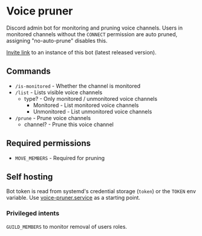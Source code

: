 # Voice pruner

Discord admin bot for monitoring and pruning voice channels.
Users in monitored channels without the `CONNECT` permission are auto pruned, assigning "no-auto-prune" disables this.

[Invite link] to an instance of this bot (latest released version).

## Commands
* `/is-monitored` - Whether the channel is monitored
* `/list` - Lists visible voice channels
  * type? - Only monitored / unmonitored voice channels
    * Monitored - List monitored voice channels
    * Unmonitored - List unmonitored voice channels
* `/prune` - Prune voice channels
  * channel? - Prune this voice channel

## Required permissions
* `MOVE_MEMBERS` -  Required for pruning

## Self hosting
Bot token is read from systemd's credential storage (`token`) or the `TOKEN` env variable.
Use [voice-pruner.service] as a starting point.

### Privileged intents
`GUILD_MEMBERS` to monitor removal of users roles.

[Invite link]: https://discord.com/api/oauth2/authorize?client_id=861223160905072640&permissions=16777216&scope=bot%20applications.commands
[voice-pruner.service]: voice-pruner.service
